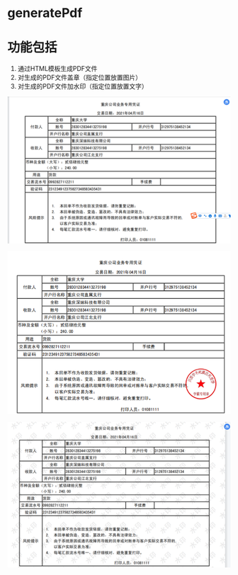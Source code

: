 # generatePdf

# 功能包括
1. 通过HTML模板生成PDF文件
2. 对生成的PDF文件盖章（指定位置放置图片）
3. 对生成的PDF文件加水印（指定位置放置文字）

![img](https://github.com/Eillean/img-folder/blob/main/generatePdf/1.png)

![img](https://github.com/Eillean/img-folder/blob/main/generatePdf/2.png)

![img](https://github.com/Eillean/img-folder/blob/main/generatePdf/3.png)
